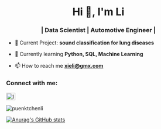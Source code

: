 <h1 align="center">Hi 👋, I'm Li</h1>
<h3 align="center">  | Data Scientist | Automotive Engineer |</h3>

- 🔭 Current Project: **sound classification for lung diseases**
- 🌱 Currently learning **Python, SQL, Machine Learning**

- 📫 How to reach me **xieli@gmx.com**

<h3 align="left">Connect with me:</h3>
<p align="left">
<a href="https://linkedin.com/in/likirsamer" target="blank"><img align="center" src="https://raw.githubusercontent.com/rahuldkjain/github-profile-readme-generator/master/src/images/icons/Social/linked-in-alt.svg" alt="likirsamer" height="20" width="25" /></a>


<p><img align="center" src="https://github-readme-streak-stats.herokuapp.com/?user=puenktchenli&" alt="puenktchenli" /></p>

[![Anurag's GitHub stats](https://github-readme-stats.vercel.app/api?username=puenktchenli)](https://github.com/anuraghazra/github-readme-stats)
